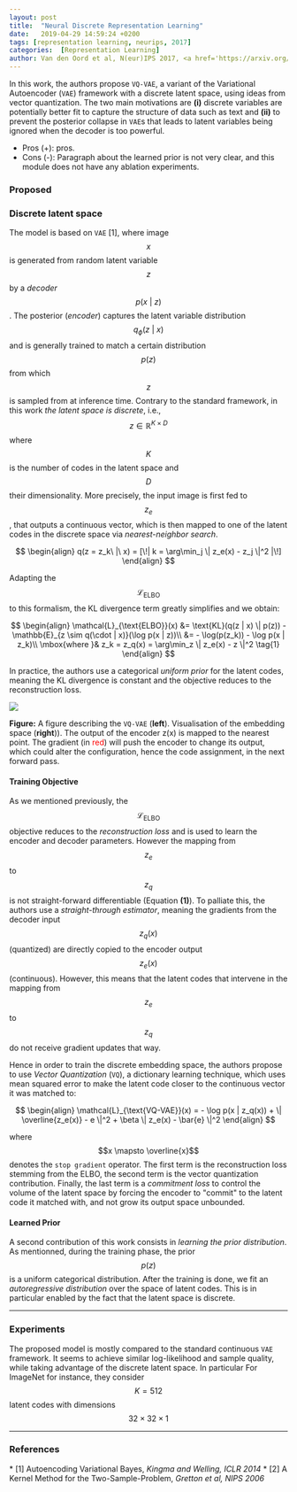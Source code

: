 ```yaml
---
layout: post
title:  "Neural Discrete Representation Learning"
date:   2019-04-29 14:59:24 +0200
tags: [representation learning, neurips, 2017]
categories:  [Representation Learning]
author: Van den Oord et al, N(eur)IPS 2017, <a href='https://arxiv.org/abs/1711.00937' target='_blank'>[link]</a>
---
```




<div class="summary">
In this work, the authors propose <code>VQ-VAE</code>, a variant of the Variational Autoencoder (<code>VAE</code>) framework with a discrete latent space, using ideas from vector quantization. The two main motivations are <b>(i)</b> discrete variables are potentially better fit to capture the structure of data such as text and <b>(ii)</b> to prevent the posterior collapse in <code>VAE</code>s that leads to latent variables being ignored when the decoder is too powerful.
<ul>
<li><span class="procons">Pros (+):</span> pros.</li>
<li><span class="procons">Cons (-):</span> Paragraph about the learned prior is not very clear, and this module does not have any ablation experiments.</li>
</ul>
</div>


<h3 class="section proposed"> Proposed </h3>



### Discrete latent space

The model is based on `VAE` <span class="citations">[1]</span>, where image $$x$$ is generated from random latent variable $$z$$ by a *decoder* $$p(x\ \vert\ z)$$. The posterior (*encoder*) captures the latent variable distribution $$q_{\phi}(z\ \vert\ x)$$ and is generally trained to match a certain distribution $$p(z)$$ from which $$z$$ is sampled from at inference time.
Contrary to the standard framework, in this work *the latent space is discrete*, i.e., $$z \in \mathbb{R}^{K \times D}$$ where $$K$$ is the number of codes in the latent space and $$D$$ their dimensionality. More precisely, the input image is first fed to $$z_e$$, that outputs a continuous vector, which is then mapped to one of the latent codes in the discrete space via *nearest-neighbor search*.

$$
\begin{align}
q(z = z_k\ |\ x) = [\!| k = \arg\min_j \| z_e(x) - z_j \|^2 |\!]
\end{align}
$$

Adapting the $$\mathcal{L}_{\text{ELBO}}$$ to this formalism, the KL divergence term greatly simplifies and we obtain:

$$
\begin{align}
\mathcal{L}_{\text{ELBO}}(x) &= \text{KL}(q(z | x) \| p(z)) - \mathbb{E}_{z \sim q(\cdot | x)}(\log p(x | z))\\
&= - \log(p(z_k)) -  \log p(x | z_k)\\
\mbox{where }& z_k = z_q(x) = \arg\min_z \| z_e(x) - z \|^2 \tag{1}
\end{align}
$$

In practice, the authors use a categorical *uniform prior* for the latent codes, meaning the KL divergence is constant and the objective reduces to the reconstruction loss.


<div class="figure">
<img src="{{ site.baseurl }}/images/posts/vqvae.png">
<p><b>Figure:</b>  A figure describing the <code>VQ-VAE</code> (<b>left</b>). Visualisation of the embedding space (<b>right</b>)). The output of the encoder z(x) is mapped to the nearest point. The gradient (in <span style="color:red">red</span>) will push the
encoder to change its output, which could alter the configuration, hence the code assignment, in the next forward pass.</p>
</div>

#### Training Objective
As we mentioned previously, the $$\mathcal{L}_{\text{ELBO}}$$ objective reduces to the *reconstruction loss* and is used to learn the encoder and decoder parameters.  However the mapping from $$z_e$$ to $$z_q$$ is not straight-forward differentiable (Equation **(1)**). 
To palliate this, the authors use a *straight-through estimator*, meaning the gradients from the decoder input $$z_q(x)$$ (quantized) are directly copied to the encoder output $$z_e(x)$$ (continuous).
However, this means that the latent codes that intervene in the mapping from $$z_e$$ to $$z_q$$ do not receive gradient updates that way. 

Hence in order to train the discrete embedding space, the authors propose to use *Vector Quantization* (`VQ`), a dictionary learning technique, which uses mean squared error to make the latent code closer to the continuous vector it was matched to:

$$
\begin{align}
\mathcal{L}_{\text{VQ-VAE}}(x) = -  \log p(x | z_q(x)) + \| \overline{z_e(x)} - e \|^2 + \beta  \| z_e(x) - \bar{e} \|^2 
\end{align}
$$

where $$x \mapsto  \overline{x}$$ denotes the `stop gradient` operator. The first term is the reconstruction loss stemming from the ELBO, the second term is the vector quantization contribution. Finally, the last  term is a *commitment loss* to control  the volume of the latent space by forcing the encoder to "commit" to the latent code it matched with, and not grow its output space unbounded. 

#### Learned Prior
A second contribution of this work consists in *learning the prior distribution*. As mentionned, during the training phase, the prior $$p(z)$$ is a uniform categorical distribution. After the training is done, we fit an *autoregressive distribution* over the space of latent codes. This is in particular enabled by the fact that the latent space is discrete.

---

<h3 class="section experiments"> Experiments </h3>

The proposed model is mostly  compared to the standard continuous `VAE` framework. It seems to achieve similar log-likelihood and sample quality, while taking advantage of the discrete latent space. In particular 
For ImageNet for instance, they consider $$K = 512$$ latent codes with dimensions $$32 \times 32 \times 1$$

---

<h3 class="section references"> References </h3>
* <span class="citations">[1]</span> Autoencoding Variational Bayes, <i>Kingma and Welling, ICLR 2014</i>
* <span class="citations">[2]</span> A Kernel Method for the Two-Sample-Problem, <i>Gretton et al, NIPS 2006</i>
